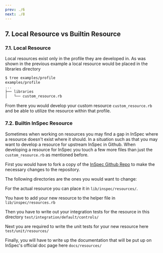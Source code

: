 ```yaml
---
prev: ./6
next: ./8
---
```


## 7. Local Resource vs Builtin Resource
### 7.1. Local Resource
Local resources exist only in the profile they are developed in. As was shown in the previous example a local resource would be placed in the libraries directory
```bash
$ tree examples/profile
examples/profile
...
├── libraries
│   └── custom_resource.rb
```

From there you would develop your custom resource `custom_resource.rb` and be able to utilize the resource within that profile.

### 7.2. Builtin InSpec Resource
Sometimes when working on resources you may find a gap in InSpec where a resource doesn't exist where it should. In a situation such as that you may want to develop a resource for upstream InSpec in Github. When developing a resource for InSpec you touch a few more files than just the `custom_resource.rb` as mentioned before.

First you would have to fork a copy of the [InSpec Github Repo](https://github.com/inspec/inspec) to make the necessary changes to the repository.

The following directories are the ones you would want to change:

For the actual resource you can place it in `lib/inspec/resources/`.

You have to add your new resource to the helper file in `lib/inspec/resources.rb`

Then you have to write out your integration tests for the resource in this directory `test/integration/default/controls/`

Next you are required to write the unit tests for your new resource here `test/unit/resources/`

Finally, you will have to write up the documentation that will be put up on InSpec's official doc page here `docs/resources/`
